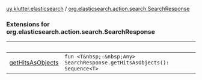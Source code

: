 [uy.klutter.elasticsearch](../index.md) / [org.elasticsearch.action.search.SearchResponse](.)


### Extensions for org.elasticsearch.action.search.SearchResponse

|&nbsp;|&nbsp;|
|---|---|
| [getHitsAsObjects](get-hits-as-objects.md) | `fun <T&nbsp;:&nbsp;Any> SearchResponse.getHitsAsObjects(): Sequence<T>` |

